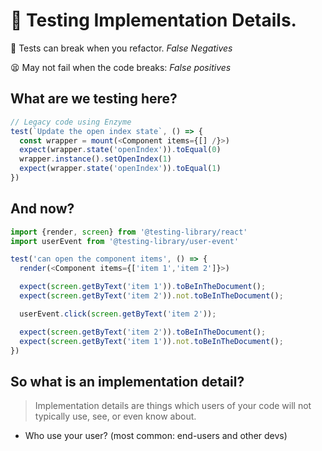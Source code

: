 
# 🚫 Testing Implementation Details.

🥲 Tests can break when you refactor. *False Negatives*

😫 May not fail when the code breaks: *False positives*


## What are we testing here? 
```js
// Legacy code using Enzyme
test(`Update the open index state`, () => {
  const wrapper = mount(<Component items={[] /}>)
  expect(wrapper.state('openIndex')).toEqual(0)
  wrapper.instance().setOpenIndex(1)
  expect(wrapper.state('openIndex')).toEqual(1)
})
```

## And now?

```js
import {render, screen} from '@testing-library/react'
import userEvent from '@testing-library/user-event'

test('can open the component items', () => {
  render(<Component items={['item 1','item 2']}>)

  expect(screen.getByText('item 1')).toBeInTheDocument();
  expect(screen.getByText('item 2')).not.toBeInTheDocument();

  userEvent.click(screen.getByText('item 2'));

  expect(screen.getByText('item 2')).toBeInTheDocument();
  expect(screen.getByText('item 1')).not.toBeInTheDocument();
})
```

## So what is an implementation detail?

> Implementation details are things which users of your code will not typically use, see, or even know about.

* Who use your user? (most common: end-users and other devs)
